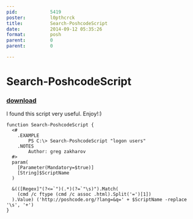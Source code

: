```yaml
---
pid:            5419
poster:         l0pthcrck
title:          Search-PoshcodeScript
date:           2014-09-12 05:35:26
format:         posh
parent:         0
parent:         0

---
```


# Search-PoshcodeScript

### [download](5419.ps1)

I found this script very useful. Enjoy!:)

```posh
function Search-PoshcodeScript {
  <#
    .EXAMPLE
        PS C:\> Search-PoshcodeScript "logon users"
    .NOTES
        Author: greg zakharov
  #>
  param(
    [Parameter(Mandatory=$true)]
    [String]$ScriptName
  )
  
  &(([Regex]"(?<=`")(.*)(?=`"\s)").Match(
    (cmd /c ftype (cmd /c assoc .html).Split('=')[1])
  ).Value) ('http://poshcode.org/?lang=&q=' + $ScriptName -replace '\s', '+')
}
```
